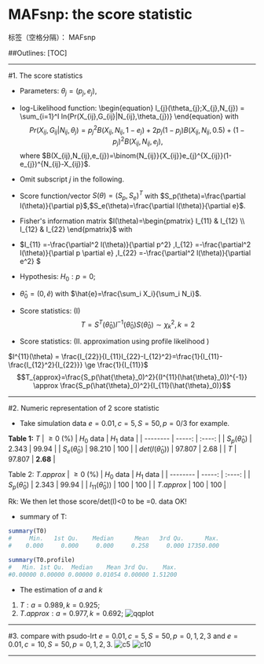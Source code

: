 # MAFsnp: the score statistic

标签（空格分隔）： MAFsnp

##Outlines:
[TOC]

---
#1. The score statistics
- Parameters: $\theta_{j}= (p_j,e_j)$,
- log-Likelihood function:
\begin{equation}
    l_{j}(\theta_{j};X_{j},N_{j}) = \sum_{i=1}^I ln{Pr(X_{ij},G_{ij}|N_{ij},\theta_{j})}
\end{equation}
with
    $$Pr(X_{ij},G_{ij}|N_{ij},\theta_{j})= p_{j}^2B(X_{ij},N_{ij},1-e_{j})+2p_{j}(1- p_{j})B(X_{ij},N_{ij},0.5) + (1- p_{j})^2B(X_{ij},N_{ij},e_{j}),$$
where
$B(X_{ij},N_{ij},e_{j})=\binom{N_{ij}}{X_{ij}}e_{j}^{X_{ij}}(1-e_{j})^{N_{ij}-X_{ij}}$.

- Omit subscript $j$ in the following.
- Score function/vector $S(\theta) = (S_p,S_e)^{T}$ with $S_p(\theta)=\frac{\partial l(\theta)}{\partial p}$,$S_e(\theta)=\frac{\partial l(\theta)}{\partial e}$.

- Fisher's information matrix $I(\theta)=\begin{pmatrix} I_{11} & I_{12} \\ I_{12} & I_{22} \end{pmatrix}$ with 
- $I_{11} =-\frac{\partial^2 l(\theta)}{\partial p^2} $,$I_{12} =-\frac{\partial^2 l(\theta)}{\partial p \partial e} $,$I_{22} =-\frac{\partial^2 l(\theta)}{\partial e^2} $

- Hypothesis: $H_0: p=0$;
- $\hat{\theta}_0=(0,\hat{e})$ with $\hat{e}=\frac{\sum_i X_i}{\sum_i N_i}$.
- Score statistics: (I)
$$T = S^T(\hat{\theta}_0) I^{-1}(\hat{\theta}_0) S(\hat{\theta}_0) \sim \chi^2_k,k=2$$
- Score statistics: (II. approximation using profile likelihood )

$I^{11}(\theta) = \frac{I_{22}}{I_{11}I_{22}-I_{12}^2}=\frac{1}{I_{11}-\frac{I_{12}^2}{I_{22}}} \ge \frac{1}{I_{11}}$
$$T_{approx}=\frac{S_p(\hat{\theta}_0)^2}{(I^{11}(\hat{\theta}_0))^{-1}} \approx \frac{S_p(\hat{\theta}_0)^2}{I_{11}(\hat{\theta}_0)}$$

---
#2. Numeric representation of 2 score statistic

- Take simulation data $e = 0.01,c = 5,S = 50,p=0/3$ for example.



**Table 1:** $T$
| $\ge 0$ (%)        | $H_0$ data   | $H_1$ data  |
| --------   | -----:  | :----:  |
| $S_p(\hat{\theta}_0)$     | 2.343 |   99.94     |
| $S_e(\hat{\theta}_0)$        |   98.210  |   100   |
| $det(I(\hat{\theta}_0))$        |    97.807    |  2.68  |
| $T$        |   97.807     |  **2.68**  |

Table 2: $T.{approx}$
| $\ge 0$ (%)        | $H_0$ data   | $H_1$ data  |
| --------   | -----:  | :----:  |
| $S_p(\hat{\theta}_0)$     | 2.343 |   99.94     |
| $I_{11}(\hat{\theta}_0))$        |   100    |  100    |
| $T.approx$        |    100    |  100  |


Rk: We then let those score/det(I)<0 to be =0. data OK!

- summary of T:
```R
summary(T0)
#     Min.   1st Qu.    Median      Mean   3rd Qu.      Max.
#    0.000     0.000     0.000     0.258     0.000 17350.000

summary(T0.profile)
#   Min. 1st Qu.  Median    Mean 3rd Qu.    Max.
#0.00000 0.00000 0.00000 0.01054 0.00000 1.51200
```

- The estimation of $a$ and $k$

1. $T:a=0.989,k=0.925$;
2. $T.approx:a=0.977,k=0.692$;
![qqplot](http://ww4.sinaimg.cn/bmiddle/62725321jw1elhnttfwh7j20te0ebq45.jpg)



---
#3. compare with psudo-lrt
$e = 0.01,c = 5,S = 50,p=0,1,2,3$ and 
$e = 0.01,c = 10,S = 50,p=0,1,2,3$.
![c5](http://ww3.sinaimg.cn/mw1024/62725321jw1elhsyfugq8j21he0jxgon.jpg)
![c10](http://ww3.sinaimg.cn/mw1024/62725321jw1elhsye9ft4j21js0jvn03.jpg)




---


  [1]: http://ww1.sinaimg.cn/bmiddle/62725321jw1elhs3movhpj20ha0giaav.jpg
